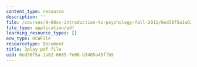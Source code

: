 ```yaml
---
content_type: resource
description: ''
file: /courses/9-00sc-introduction-to-psychology-fall-2011/6ed38f5a1a6206857e08b3405a45ffb5_lanmHS0JwYI.pdf
file_type: application/pdf
learning_resource_types: []
ocw_type: OCWFile
resourcetype: Document
title: 3play pdf file
uid: 6ed38f5a-1a62-0685-7e08-b3405a45ffb5
---
```

